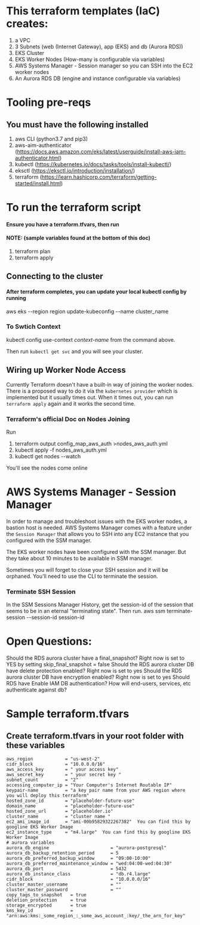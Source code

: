 # This terraform templates (IaC) creates:
1. a VPC
2. 3 Subnets (web (Internet Gateway), app (EKS) and db (Aurora RDS))
3. EKS Cluster
4. EKS Worker Nodes (How-many is configurable via variables)
5. AWS Systems Manager - Session manager so you can SSH into the EC2 worker nodes
6. An Aurora RDS DB (engine and instance configurable via variables)

# Tooling pre-reqs
## You must have the following installed
1. aws CLI (python3.7 and pip3)
2. aws-aim-authenticator (https://docs.aws.amazon.com/eks/latest/userguide/install-aws-iam-authenticator.html)
3. kubectl (https://kubernetes.io/docs/tasks/tools/install-kubectl/)
4. eksctl (https://eksctl.io/introduction/installation/) 
5. terraform (https://learn.hashicorp.com/terraform/getting-started/install.html)

# To run the terraform script
#### Ensure you have a terraform.tfvars, then run
#### NOTE:  (sample variables found at the bottom of this doc)

1. terraform plan
2. terraform apply

## Connecting to the cluster
#### After terraform completes, you can update your local kubectl config by running

aws eks --region region update-kubeconfig --name cluster_name

### To Swtich Context
kubectl config use-context *context-name*  from the command above.

Then run `kubectl get svc` and you will see your cluster.

## Wiring up Worker Node Access
Currently Terraform doesn't have a built-in way of joining the worker nodes. There is a proposed way to do it via the `kubernetes provider` which is implemented but it usually times out.  When it times out, you can run `terraform apply` again and it works the second time.

### Terraform's official Doc on Nodes Joining
Run 
1. terraform output config_map_aws_auth >nodes_aws_auth.yml
2. kubectl apply -f nodes_aws_auth.yml
3. kubectl get nodes --watch

You'll see the nodes come online

# AWS Systems Manager - Session Manager
In order to manage and troubleshoot issues with the EKS worker nodes, a bastion host is needed.  AWS Systems Manager comes with a feature under the `Session Manager` that allows you to SSH into any EC2 instance that you configured with the SSM manager.

The EKS worker nodes have been configured with the SSM manager. But they take about 10 minutes to be available in SSM manager. 

Sometimes you will forget to close your SSH session and it will be orphaned. You'll need to use the CLI to terminate the session.

### Terminate SSH Session
In the SSM Sessions Manager History, get the session-id of the session that seems to be in an eternal "terminating state". Then run.
aws ssm terminate-session --session-id session-id

# Open Questions:
Should the RDS aurora cluster have a final_snapshot? Right now is set to YES by setting skip_final_snapshot = false
Should the RDS aurora cluster DB have delete protection enabled? Right now is set to yes
Should the RDS aurora cluster DB have encryption enabled? Right now is set to yes
Should RDS have Enable IAM DB authentication? How will end-users, services, etc authenticate against db?

# Sample terraform.tfvars
## Create terraform.tfvars in your root folder with these variables
```
aws_region            = "us-west-2"
cidr_block            = "10.0.0.0/16"
aws_access_key        = " your access key"
aws_secret_key        = " your secret key "
subnet_count          = "2"
accessing_computer_ip = "Your Computer's Internet Routable IP"
keypair-name          = "a key pair name from your AWS region where you will deploy this terraform"
hosted_zone_id        = "placeholder-future-use"
domain_name           = "placeholder-future-use"
hosted_zone_url       = "placeholder.io"
cluster_name          = "cluster name "
ec2_ami_image_id      = "ami-00b95829322267382"  You can find this by googline EKS Worker Image
ec2_instance_type     = "m4.large"  You can find this by googline EKS Worker Image
# aurora variables
aurora_db_engine                       = "aurora-postgresql"
aurora_db_backup_retention_period      = 5
aurora_db_preferred_backup_window      = "09:00-10:00"
aurora_db_preferred_maintenance_window = "wed:04:00-wed:04:30"
aurora_db_port                         = 5432
aurora_db_instance_class               = "db.r4.large"
cidr_block                             = "10.0.0.0/16"
cluster_master_username                = ""
cluster_master_password                = ""
copy_tags_to_snapshot   = true
deletion_protection     = true
storage_encrypted       = true
kms_key_id              = "arn:aws:kms:_some_region_:_some_aws_account_:key/_the_arn_for_key"
```